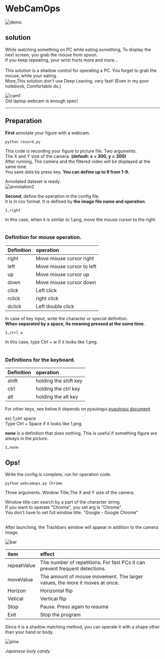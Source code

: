 # WebCamOps

![demo](https://github.com/yasutakatou/webcamops/blob/pic/webcamops.gif)

## solution

While watching something on PC while eating something, To display the next screen, you grab the mouse from spoon.<br>
If you keep repeating, your wrist hurts more and more...<br>
<br>
This solution is a shadow control for operating a PC. You forget to grab the mouse, while your eating.<br>
More,This solution don't use Deep Leaning, very fast! (Even in my poor notebook, Comfortable do.)<br>

![cam1](https://github.com/yasutakatou/webcamops/blob/pic/cam1.png)
<br>Old laptop webcam is enough spec!

<HR>

## Preparation

**First** annotate your figure with a webcam.

```
python record.py
```

This code is recording your figure to picture file. Two arguments.<br>
The X and Y size of the camera. **(default: x = 300, y = 300)**<br>
After running, The camera and the filtered video will be displayed at the same time.<br>
You save data by press key. **You can define up to 9 from 1-9.**<br>

Annotated dataset is ready.<br>
![annotation2](https://github.com/yasutakatou/webcamops/blob/pic/annotation3.png)<br>

**Second**, define the operation in the config file.<br>
It is in csv format. It is defined by **the image file name and operation**.

```
1,right
```

In this case, when it is similar to 1.png, move the mouse cursor to the right.<br>
<br>
### Definition for mouse operation.

|Definition|operation|
|:---|:---|
|right|Move mouse cursor right|
|left|Move mouse cursor to left|
|up|Move mouse cursor up|
|down|Move mouse cursor down|
|click|Left click|
|rclick|right click|
|dclick|Left double click|

In case of key input, write the character or special definition.<br>
**When separated by a space, Its meaning pressed at the same time**.

```
1,ctrl w
```

In this case, type Ctrl + w if it looks like 1.png. <br>
<br>
### Definitions for the keyboard.

|Definition|operation|
|:---|:---|
|shift|holding the shift key|
|ctrl|holding the ctrl key|
|alt|holding the alt key|

For other keys, see below.It depends on pyautogui.[pyautogui document](https://pyautogui.readthedocs.io/en/latest/keyboard.html#keyboard-keys)

ex) 1,ctrl space<br>
Type Ctrl + Space if it looks like 1.png.<br>

**none** is a definition that does nothing. This is useful if something figure are always in the picture.

```
1,none
```

## Ops!

Write the config is complete, run for operation code.

```
python webcamops.py Chrome
```

Three arguments. Window Title,The X and Y size of the camera.<br>

Window title can search by a part of the character string.<br>
If you want to operate "Chrome", you set arg is "Chrome".<br>
You don't have to set full window title. "Google - Google Chrome"<br>
<br>

After launching, the Trackbars window will appear in addition to the camera image.<br>

![bar](https://github.com/yasutakatou/webcamops/blob/pic/taskbar2.png)

|item|effect|
|:---|:---|
|repeatValue|The number of repetitions. For fast PCs it can prevent frequent detections.|
|moveValue|The amount of mouse movement. The larger values, the more it moves at once.|
|Horizon|Horizontal flip|
|Vetical|Vertical flip|
|Stop|Pause. Press again to resume|
|Exit|Stop the program|

Since it is a shadow matching method, you can operate it with a shape other than your hand or body.<br>

![pine](https://github.com/yasutakatou/webcamops/blob/pic/pine.png)

*Japanese lovly candy.*
